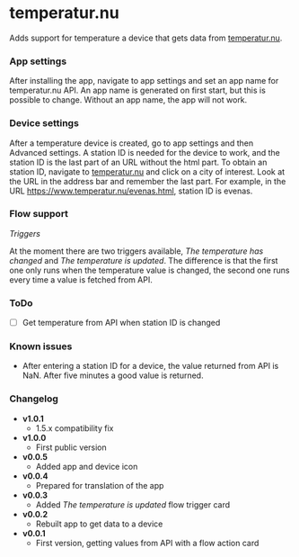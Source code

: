 # temperatur.nu
Adds support for temperature a device that gets data from [temperatur.nu](http://www.temperatur.nu).

### App settings
After installing the app, navigate to app settings and set an app name for temperatur.nu API. An app name is generated on first start, but this is possible to change. Without an app name, the app will not work.

### Device settings
After a temperature device is created, go to app settings and then Advanced settings. A station ID is needed for the device to work, and the station ID is the last part of an URL without the html part. To obtain an station ID, navigate to [temperatur.nu](http://www.temperatur.nu) and click on a city of interest. Look at the URL in the address bar and remember the last part. For example, in the URL https://www.temperatur.nu/evenas.html, station ID is evenas.

### Flow support
*Triggers*

At the moment there are two triggers available, *The temperature has changed* and *The temperature is updated*. The difference is that the first one only runs when the temperature value is changed, the second one runs every time a value is fetched from API.

### ToDo
- [ ] Get temperature from API when station ID is changed

### Known issues
- After entering a station ID for a device, the value returned from API is NaN. After five minutes a good value is returned.

### Changelog
- **v1.0.1**
  - 1.5.x compatibility fix
- **v1.0.0**
  - First public version
- **v0.0.5**
  - Added app and device icon
- **v0.0.4**
  - Prepared for translation of the app
- **v0.0.3**
  - Added *The temperature is updated* flow trigger card
- **v0.0.2**
  - Rebuilt app to get data to a device
- **v0.0.1**
  - First version, getting values from API with a flow action card
